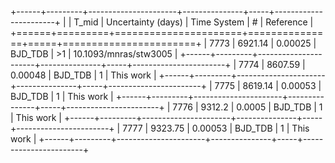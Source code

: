 +------+---------+----------------------+---------------+-----+-----------------------+
|      |   T_mid |   Uncertainty (days) | Time System   | #   | Reference             |
+======+=========+======================+===============+=====+=======================+
| 7773 | 6921.14 |              0.00025 | BJD_TDB       | >1  | 10.1093/mnras/stw3005 |
+------+---------+----------------------+---------------+-----+-----------------------+
| 7774 | 8607.59 |              0.00048 | BJD_TDB       | 1   | This work             |
+------+---------+----------------------+---------------+-----+-----------------------+
| 7775 | 8619.14 |              0.00053 | BJD_TDB       | 1   | This work             |
+------+---------+----------------------+---------------+-----+-----------------------+
| 7776 | 9312.2  |              0.0005  | BJD_TDB       | 1   | This work             |
+------+---------+----------------------+---------------+-----+-----------------------+
| 7777 | 9323.75 |              0.00053 | BJD_TDB       | 1   | This work             |
+------+---------+----------------------+---------------+-----+-----------------------+